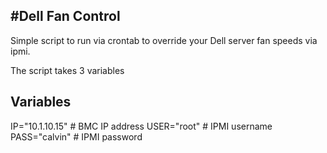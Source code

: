#Dell Fan Control
--------------------------------


Simple script to run via crontab to override your Dell server fan speeds via ipmi.

The script takes 3 variables

## Variables
IP="10.1.10.15"      # BMC IP address
USER="root"          # IPMI username
PASS="calvin"        # IPMI password
